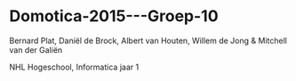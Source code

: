 # Domotica-2015---Groep-10
Bernard Plat, Daniël de Brock, Albert van Houten, Willem de Jong & Mitchell van der Galiën

NHL Hogeschool, Informatica jaar 1